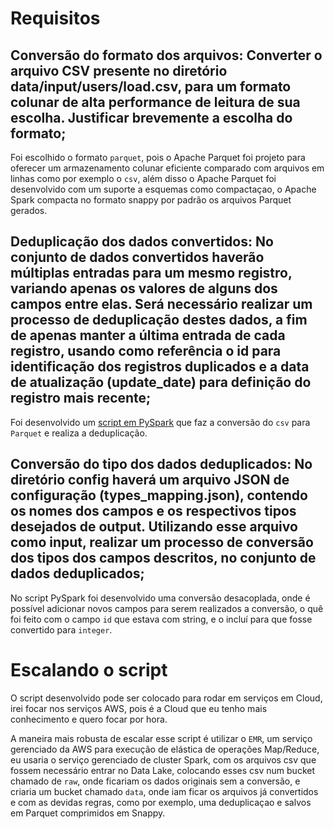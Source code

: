 # Requisitos

## Conversão do formato dos arquivos: Converter o arquivo CSV presente no diretório data/input/users/load.csv, para um formato colunar de alta performance de leitura de sua escolha. Justificar brevemente a escolha do formato;

Foi escolhido o formato `parquet`, pois o Apache Parquet foi projeto para oferecer um armazenamento colunar eficiente comparado com arquivos em linhas como por exemplo o `csv`, além disso o Apache Parquet foi desenvolvido com um suporte a esquemas como compactaçao, o Apache Spark compacta no formato snappy por padrão os arquivos Parquet gerados.

## Deduplicação dos dados convertidos: No conjunto de dados convertidos haverão múltiplas entradas para um mesmo registro, variando apenas os valores de alguns dos campos entre elas. Será necessário realizar um processo de deduplicação destes dados, a fim de apenas manter a última entrada de cada registro, usando como referência o id para identificação dos registros duplicados e a data de atualização (update_date) para definição do registro mais recente;

Foi desenvolvido um [script em PySpark](main.py) que faz a conversão do `csv` para `Parquet` e realiza a deduplicação.

## Conversão do tipo dos dados deduplicados: No diretório config haverá um arquivo JSON de configuração (types_mapping.json), contendo os nomes dos campos e os respectivos tipos desejados de output. Utilizando esse arquivo como input, realizar um processo de conversão dos tipos dos campos descritos, no conjunto de dados deduplicados;

No script PySpark foi desenvolvido uma conversão desacoplada, onde é possível adicionar novos campos para serem realizados a conversão, o quê foi feito com o campo `id` que estava com string, e o incluí para que fosse convertido para `integer`.

# Escalando o script

O script desenvolvido pode ser colocado para rodar em serviços em Cloud, irei focar nos serviços AWS, pois é a Cloud que eu tenho mais conhecimento e quero focar por hora.

A maneira mais robusta de escalar esse script é utilizar o `EMR`, um serviço gerenciado da AWS para execução de elástica de operações Map/Reduce, eu usaria o serviço gerenciado de cluster Spark, com os arquivos csv que fossem necessário entrar no Data Lake, colocando esses csv num bucket chamado de `raw`, onde ficariam os dados originais sem a conversão, e criaria um bucket chamado `data`, onde iam ficar os arquivos já convertidos e com as devidas regras, como por exemplo, uma deduplicaçao e salvos em Parquet comprimidos em Snappy.
